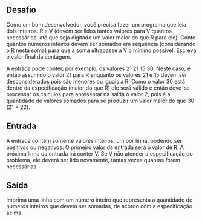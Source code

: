 ## Desafio

Como um bom desenvolvedor, você precisa fazer um programa que leia dois
inteiros: R e V (devem ser lidos tantos valores para V quantos necessários,
até que seja digitado um valor maior do que R para ele). Conte quantos números
inteiros devem ser somados em sequência (considerando o R nesta soma) para que
a soma ultrapasse a V o mínimo possível. Escreva o valor final da contagem.

A entrada pode conter, por exemplo, os valores 21 21 15 30. Neste caso, é então
assumido o valor 21 para R enquanto os valores 21 e 15 devem ser
desconsiderados pois são menores ou iguais a R. Como o valor 30 está dentro da
especificação (maior do que R) ele será válido e então deve-se processar os
cálculos para apresentar na saída o valor 2, pois é a quantidade de valores
somados para se produzir um valor maior do que 30 (21 + 22).

## Entrada

A entrada contém somente valores inteiros, um por linha, podendo ser positivos
ou negativos. O primeiro valor da entrada será o valor de R. A próxima linha
da entrada irá conter V. Se V não atender a especificação do problema, ele
deverá ser lido novamente, tantas vezes quantas forem necessárias.

## Saída

Imprima uma linha com um número inteiro que representa a quantidade de números
inteiros que devem ser somadas, de acordo com a especificação acima. 
